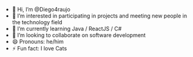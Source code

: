 - 👋 Hi, I’m @Diego4raujo
- 👀 I’m interested in participating in projects and meeting new people in the technology field
- 🌱 I’m currently learning Java / ReactJS / C#
- 💞️ I’m looking to collaborate on software development
- 😄 Pronouns: he/him
- ⚡ Fun fact: I love Cats

<!---
Diego4raujo/Diego4raujo is a ✨ special ✨ repository because its `README.md` (this file) appears on your GitHub profile.
You can click the Preview link to take a look at your changes.
--->
